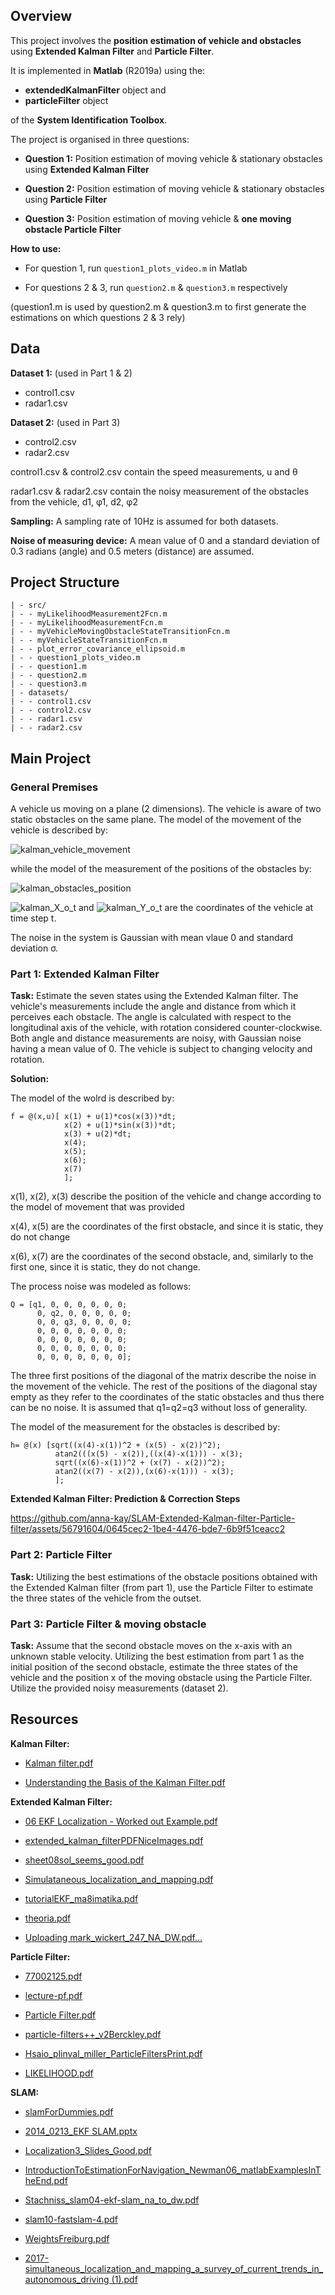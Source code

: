 ## Overview

This project involves the <b>position estimation of vehicle and obstacles</b> using <b>Extended Kalman Filter</b> and <b>Particle Filter</b>.

It is implemented in <b>Matlab</b> (R2019a) using the:
* <b>extendedKalmanFilter</b> object and 
* <b>particleFilter</b> object
  
of the <b>System Identification Toolbox</b>.


The project is organised in three questions:

- **Question 1:** Position estimation of moving vehicle & stationary obstacles using **Extended Kalman Filter**

- **Question 2:** Position estimation of moving vehicle & stationary obstacles using **Particle Filter**

- **Question 3:** Position estimation of moving vehicle & **one moving obstacle Particle Filter**


**How to use:**

* For question 1, run `question1_plots_video.m` in Matlab

* For questions 2 & 3,  run `question2.m` & `question3.m` respectively

(question1.m is used by question2.m & question3.m to first generate the estimations on which questions 2 & 3 rely)

## Data

**Dataset 1:** (used in Part 1 & 2)
- control1.csv
- radar1.csv

**Dataset 2:**  (used in Part 3)
- control2.csv
- radar2.csv

control1.csv & control2.csv contain the speed measurements, u and θ

radar1.csv & radar2.csv contain the noisy measurement of the obstacles from the vehicle, d1, φ1, d2, φ2

**Sampling:** A sampling rate of 10Hz is assumed for both datasets.

**Noise of measuring device:** A mean value of 0 and a standard deviation of 0.3 radians (angle) and 0.5 meters (distance) are assumed.

## Project Structure
```
| - src/
| - - myLikelihoodMeasurement2Fcn.m
| - - myLikelihoodMeasurementFcn.m
| - - myVehicleMovingObstacleStateTransitionFcn.m
| - - myVehicleStateTransitionFcn.m
| - - plot_error_covariance_ellipsoid.m
| - - question1_plots_video.m
| - - question1.m
| - - question2.m
| - - question3.m
| - datasets/
| - - control1.csv
| - - control2.csv
| - - radar1.csv
| - - radar2.csv
```

## Main Project

### General Premises
A vehicle us moving on a plane (2 dimensions). 
The vehicle is aware of two static obstacles on the same plane.
The model of the movement of the vehicle is described by:

![kalman_vehicle_movement](https://github.com/anna-kay/extended-kalman-filter-particle-filter-vehicle-movement/assets/56791604/3d139c30-69f6-4ab8-8132-717234f4c7a6)

while the model of the measurement of the positions of the obstacles by:

![kalman_obstacles_position](https://github.com/anna-kay/extended-kalman-filter-particle-filter-vehicle-movement/assets/56791604/31d5dadf-925b-4d1e-a5d7-e5cc42453a97)


![kalman_X_o_t](https://github.com/anna-kay/extended-kalman-filter-particle-filter-vehicle-movement/assets/56791604/36cbb9aa-7614-49ed-8fb3-22e1db9698c5) and ![kalman_Y_o_t](https://github.com/anna-kay/extended-kalman-filter-particle-filter-vehicle-movement/assets/56791604/1f4efe6d-9cb3-4c37-98ab-b30a40063e5f) are the coordinates of the vehicle at time step t. 

The noise in the system is Gaussian with mean vlaue 0 and standard deviation σ.


### Part 1: Extended Kalman Filter

**Task:** Estimate the seven states using the Extended Kalman filter. The vehicle's measurements include the angle and distance from which it perceives each obstacle. The angle is calculated with respect to the longitudinal axis of the vehicle, with rotation considered counter-clockwise. Both angle and distance measurements are noisy, with Gaussian noise having a mean value of 0. The vehicle is subject to changing velocity and rotation.

**Solution:**

The model of the wolrd is described by:

```
f = @(x,u)[ x(1) + u(1)*cos(x(3))*dt;
            x(2) + u(1)*sin(x(3))*dt;
            x(3) + u(2)*dt;
            x(4);
            x(5);
            x(6);
            x(7)
            ];
```

x(1), x(2), x(3) describe the position of the vehicle and change according to the model of movement that was provided

x(4), x(5) are the coordinates of the first obstacle, and since it is static, they do not change

x(6), x(7) are the coordinates of the second obstacle, and, similarly to the first one, since it is static, they do not change.

The process noise was modeled as follows:

```
Q = [q1, 0, 0, 0, 0, 0, 0;
      0, q2, 0, 0, 0, 0, 0;
      0, 0, q3, 0, 0, 0, 0;
      0, 0, 0, 0, 0, 0, 0;
      0, 0, 0, 0, 0, 0, 0;
      0, 0, 0, 0, 0, 0, 0;
      0, 0, 0, 0, 0, 0, 0];
```

The three first positions of the diagonal of the matrix describe the noise in the movement of the vehicle.
The rest of the positions of the diagonal stay empty as they refer to the coordinates of the static obstacles and thus there can be no noise.
It is assumed that q1=q2=q3 without loss of generality.

The model of the measurement for the obstacles is described by:

```
h= @(x) [sqrt((x(4)-x(1))^2 + (x(5) - x(2))^2);
          atan2(((x(5) - x(2)),((x(4)-x(1))) - x(3);
          sqrt((x(6)-x(1))^2 + (x(7) - x(2))^2);
          atan2((x(7) - x(2)),(x(6)-x(1))) - x(3);
          ];
```


**Extended Kalman Filter: Prediction & Correction Steps**

https://github.com/anna-kay/SLAM-Extended-Kalman-filter-Particle-filter/assets/56791604/0645cec2-1be4-4476-bde7-6b9f51ceacc2

### Part 2: Particle Filter
**Task:** Utilizing the best estimations of the obstacle positions obtained with the Extended Kalman filter (from part 1), use the Particle Filter to estimate the three states of the vehicle from the outset.


### Part 3: Particle Filter & moving obstacle
**Task:** Assume that the second obstacle moves on the x-axis with an unknown stable velocity. Utilizing the best estimation from part 1 as the initial position of the second obstacle, estimate the three states of the vehicle and the position x of the moving obstacle using the Particle Filter. Utilize the provided noisy measurements (dataset 2).

## Resources 

**Kalman Filter:**

- [Kalman filter.pdf](https://github.com/anna-kay/SLAM-Extended-Kalman-Filter-Particle-Filter/files/15227552/Kalman.filter.pdf)

- [Understanding the Basis of the Kalman Filter.pdf](https://github.com/anna-kay/SLAM-Extended-Kalman-Filter-Particle-Filter/files/15227595/Understanding.the.Basis.of.the.Kalman.Filter.pdf)


**Extended Kalman Filter:**

- [06 EKF Localization - Worked out Example.pdf](https://github.com/anna-kay/SLAM-Extended-Kalman-Filter-Particle-Filter/files/15227556/06.EKF.Localization.-.Worked.out.Example.pdf)

- [extended_kalman_filterPDFNiceImages.pdf](https://github.com/anna-kay/SLAM-Extended-Kalman-Filter-Particle-Filter/files/15227561/extended_kalman_filterPDFNiceImages.pdf)

- [sheet08sol_seems_good.pdf](https://github.com/anna-kay/SLAM-Extended-Kalman-Filter-Particle-Filter/files/15227584/sheet08sol_seems_good.pdf)

- [Simulataneous_localization_and_mapping.pdf](https://github.com/anna-kay/SLAM-Extended-Kalman-Filter-Particle-Filter/files/15227586/Simulataneous_localization_and_mapping.pdf)

- [tutorialEKF_ma8imatika.pdf](https://github.com/anna-kay/SLAM-Extended-Kalman-Filter-Particle-Filter/files/15227593/tutorialEKF_ma8imatika.pdf)

- [theoria.pdf](https://github.com/anna-kay/SLAM-Extended-Kalman-Filter-Particle-Filter/files/15227597/theoria.pdf)

- [Uploading mark_wickert_247_NA_DW.pdf…]()


**Particle Filter:**

- [77002125.pdf](https://github.com/anna-kay/SLAM-Extended-Kalman-Filter-Particle-Filter/files/15227557/77002125.pdf)

- [lecture-pf.pdf](https://github.com/anna-kay/SLAM-Extended-Kalman-Filter-Particle-Filter/files/15227569/lecture-pf.pdf)

- [Particle Filter.pdf](https://github.com/anna-kay/SLAM-Extended-Kalman-Filter-Particle-Filter/files/15227574/Particle.Filter.pdf)

- [particle-filters++_v2Berckley.pdf](https://github.com/anna-kay/SLAM-Extended-Kalman-Filter-Particle-Filter/files/15227581/particle-filters%2B%2B_v2Berckley.pdf)

- [Hsaio_plinval_miller_ParticleFiltersPrint.pdf](https://github.com/anna-kay/SLAM-Extended-Kalman-Filter-Particle-Filter/files/15227639/Hsaio_plinval_miller_ParticleFiltersPrint.pdf)

- [LIKELIHOOD.pdf](https://github.com/anna-kay/SLAM-Extended-Kalman-Filter-Particle-Filter/files/15227664/LIKELIHOOD.pdf)


**SLAM:**


- [slamForDummies.pdf](https://github.com/anna-kay/SLAM-Extended-Kalman-Filter-Particle-Filter/files/15227590/slamForDummies.pdf)

- [2014_0213_EKF SLAM.pptx](https://github.com/anna-kay/SLAM-Extended-Kalman-Filter-Particle-Filter/files/15227633/2014_0213_EKF.SLAM.pptx)

- [Localization3_Slides_Good.pdf](https://github.com/anna-kay/SLAM-Extended-Kalman-Filter-Particle-Filter/files/15227667/Localization3_Slides_Good.pdf)

- [IntroductionToEstimationForNavigation_Newman06_matlabExamplesInTheEnd.pdf](https://github.com/anna-kay/SLAM-Extended-Kalman-Filter-Particle-Filter/files/15227647/IntroductionToEstimationForNavigation_Newman06_matlabExamplesInTheEnd.pdf)

- [Stachniss_slam04-ekf-slam_na_to_dw.pdf](https://github.com/anna-kay/SLAM-Extended-Kalman-Filter-Particle-Filter/files/15227625/Stachniss_slam04-ekf-slam_na_to_dw.pdf)

- [slam10-fastslam-4.pdf](https://github.com/anna-kay/SLAM-Extended-Kalman-Filter-Particle-Filter/files/15227588/slam10-fastslam-4.pdf)

- [WeightsFreiburg.pdf](https://github.com/anna-kay/SLAM-Extended-Kalman-Filter-Particle-Filter/files/15227596/WeightsFreiburg.pdf)

- [2017-simultaneous_localization_and_mapping_a_survey_of_current_trends_in_autonomous_driving (1).pdf](https://github.com/anna-kay/SLAM-Extended-Kalman-Filter-Particle-Filter/files/15227635/2017-simultaneous_localization_and_mapping_a_survey_of_current_trends_in_autonomous_driving.1.pdf)

